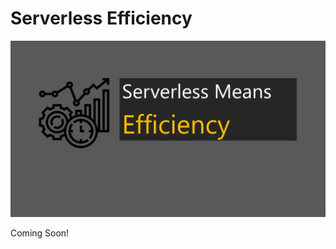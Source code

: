 # Serverless Efficiency

![Banner](https://github.com/allanchua101/serverless-ninja/blob/master/docs/001-serverless-efficiency/Banner.png)

Coming Soon!
